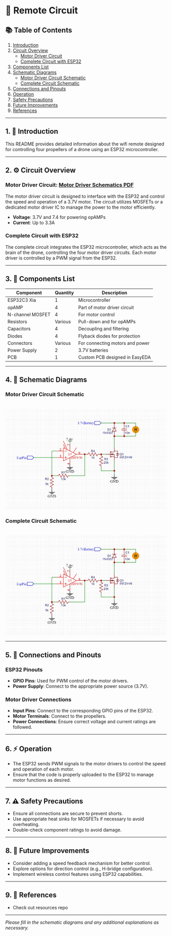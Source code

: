 # 🚁 Remote Circuit

## 📚 Table of Contents
1. [Introduction](#introduction)
2. [Circuit Overview](#circuit-overview)
   - [Motor Driver Circuit](#motor-driver-circuit)
   - [Complete Circuit with ESP32](#complete-circuit-with-esp32)
3. [Components List](#components-list)
4. [Schematic Diagrams](#schematic-diagrams)
   - [Motor Driver Circuit Schematic](#motor-driver-circuit-schematic)
   - [Complete Circuit Schematic](#complete-circuit-schematic)
5. [Connections and Pinouts](#connections-and-pinouts)
6. [Operation](#operation)
7. [Safety Precautions](#safety-precautions)
8. [Future Improvements](#future-improvements)
9. [References](#references)

---

## 1. 📝 Introduction

This README provides detailed information about the wifi remote designed for controlling four propellers of a drone using an ESP32 microcontroller. 

---

## 2. ⚙️ Circuit Overview

### Motor Driver Circuit: [Motor Driver Schematics PDF](./MotorDriverSchematics.pdf)

The motor driver circuit is designed to interface with the ESP32 and control the speed and operation of a 3.7V motor. The circuit utilizes MOSFETs or a dedicated motor driver IC to manage the power to the motor efficiently.

- **Voltage**: 3.7V and 7.4 for powering opAMPs
- **Current**: Up to 3.3A

### Complete Circuit with ESP32

The complete circuit integrates the ESP32 microcontroller, which acts as the brain of the drone, controlling the four motor driver circuits. Each motor driver is controlled by a PWM signal from the ESP32.

---

## 3. 🔧 Components List

| Component           | Quantity | Description                     |
|---------------------|----------|---------------------------------|
| ESP32C3 Xia         | 1        | Microcontroller                 |
| opAMP               | 4        | Part of motor driver circuit    |
| N-channel MOSFET    | 4        | For motor control               |
| Resistors           | Various  | Pull-down and for opAMPs        |
| Capacitors          | 4        | Decoupling and filtering        |
| Diodes              | 4        | Flyback diodes for protection   |
| Connectors          | Various  | For connecting motors and power |
| Power Supply        | 2        | 3.7V batteries                  |
| PCB                 | 1        | Custom PCB designed in EasyEDA  |

---

## 4. 📐 Schematic Diagrams

### Motor Driver Circuit Schematic
  <br>
  <img src="..\..\public\asssets\MotorDriver.jpg" alt="Motor Driver" width="600"/>
  <br>

### Complete Circuit Schematic
  <br>
  <img src="..\..\public\asssets\MotorDriver.jpg" alt="Motor Driver" width="600"/>
  <br>

---

## 5. 🔌 Connections and Pinouts

### ESP32 Pinouts

- **GPIO Pins**: Used for PWM control of the motor drivers.
- **Power Supply**: Connect to the appropriate power source (3.7V).
  
### Motor Driver Connections

- **Input Pins**: Connect to the corresponding GPIO pins of the ESP32.
- **Motor Terminals**: Connect to the propellers.
- **Power Connections**: Ensure correct voltage and current ratings are followed.

---

## 6. ⚡ Operation

- The ESP32 sends PWM signals to the motor drivers to control the speed and operation of each motor.
- Ensure that the code is properly uploaded to the ESP32 to manage motor functions as desired.

---

## 7. ⚠️ Safety Precautions

- Ensure all connections are secure to prevent shorts.
- Use appropriate heat sinks for MOSFETs if necessary to avoid overheating.
- Double-check component ratings to avoid damage.

---

## 8. 🚀 Future Improvements

- Consider adding a speed feedback mechanism for better control.
- Explore options for direction control (e.g., H-bridge configuration).
- Implement wireless control features using ESP32 capabilities.

---

## 9. 📖 References

- Check out resources repo

---

*Please fill in the schematic diagrams and any additional explanations as necessary.*
